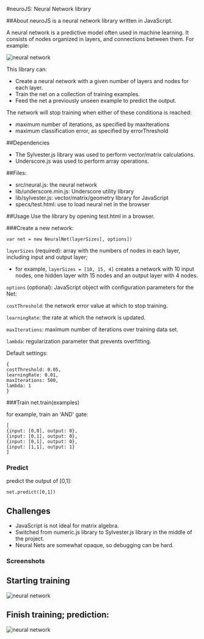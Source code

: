 #neuroJS: Neural Network library

##About
neuroJS is a neural network library written in JavaScript.

A neural network is a predictive model often used in machine learning. It consists of nodes organized in layers, and connections between them. For example:

![neural network](http://upload.wikimedia.org/wikipedia/commons/e/e4/Artificial_neural_network.svg)

This library can:

- Create a neural network with a given number of layers and nodes for each layer.
- Train the net on a collection of training examples.
- Feed the net a previously unseen example to predict the output.

The network will stop training when either of these conditiona is reached:
- maximum number of iterations, as specified by maxIterations
- maximum classification error, as specified by errorThreshold

##Dependencies
- The Sylvester.js library was used to perform vector/matrix calculations.
- Underscore.js was used to perform array operations.

##Files:
- src/neural.js: the neural network
- lib/underscore.min.js: Underscore utility library
- lib/sylvester.js: vector/matrix/geometry library for JavaScript 
- specs/test.html: use to load neural net in the browser

##Usage 
Use the library by opening test.html in a browser.

###Create a new network:

    var net = new NeuralNet(layerSizes[, options])

`layerSizes` (required): array with the numbers of nodes in each layer, including input and output layer;
- for example, `layerSizes = [10, 15, 4]` creates a network with 10 input nodes, one hidden layer with 15 nodes 
and an output layer with 4 nodes.

`options` (optional): JavaScript object with configuration parameters for the Net:

`costThreshold`: the network error value at which to stop training. 

`learningRate`: the rate at which the network is updated.

`maxIterations`: maximum number of iterations over training data set.

`lambda`: regularization parameter that prevents overfitting.

Default settings:

    {
    costThreshold: 0.05,
    learningRate: 0.01,
    maxIterations: 500,
    lambda: 1
    }

###Train
    net.train(examples)

for example, train an 'AND' gate:

    [
    {input: [0,0], output: 0},
    {input: [0,1], output: 0},
    {input: [0,1], output: 0},
    {input: [1,1], output: 1}
    ]

### Predict
predict the output of [0,1]:

    net.predict([0,1])

## Challenges

- JavaScript is not ideal for matrix algebra.
- Switched from numeric.js library to Sylvester.js library in the middle of the project.
- Neural Nets are somewhat opaque, so debugging can be hard.

### Screenshots

## Starting training

![neural network](http://pieteronline.com/neurojs/specs/training_start.png)

## Finish training; prediction:

![neural network](http://pieteronline.com/neurojs/specs/training_prediction.png)
